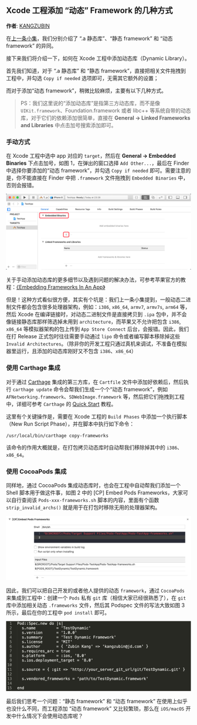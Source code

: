 ## Xcode 工程添加 “动态” Framework 的几种方式

**作者**: [KANGZUBIN](https://weibo.com/kangzubin)

在[上一条小集](../12/content.md)，我们分别介绍了 “.a 静态库”、“静态 framework” 和 “动态 framework” 的异同。

接下来我们将介绍一下，如何在 Xcode 工程中添加动态库（Dynamic Library）。

首先我们知道，对于 “.a 静态库” 和 “静态 framework”，直接把相关文件拖拽到工程中，并勾选 `Copy if needed` 选项即可，无需其它额外的设置；

而对于添加“动态 framework”，稍微比较麻烦，主要有以下几种方式。

> PS：我们这里说的“添加动态库”是指第三方动态库，而不是像 `UIKit.framework`、Foundation.framework 或者 libc++ 等系统自带的动态库，对于它们的依赖添加很简单，直接在 **General -> Linked Frameworks and Libraries** 中点击加号搜索添加即可。

### 手动方式

在 Xcode 工程中选中 app 对应的 `target`，然后在 **General -> Embedded Binaries** 下点击加号，如图 1，在弹出的窗口选择 `Add Other...`，最后在 Finder 中选择你要添加的“动态 framework”，并勾选 `Copy if needed` 即可。需要注意的是，你不能直接在 Finder 中把 `.framework` 文件拖拽到 `Embedded Binaries` 中，否则会报错。

![1](./1.png)

关于手动添加动态库的更多细节以及遇到问题的解决办法，可参考苹果官方的教程：[《Embedding Frameworks In An App》](https://developer.apple.com/library/archive/technotes/tn2435/_index.html)

但是！这种方式看似很方便，其实有个坑是：我们上一条小集提到，一般动态二进制文件都会包含很多处理器架构，例如：`i386`, `x86_64`, `armv7`, `armv7s`, `arm64` 等，然后 Xcode 在编译链接时，对动态二进制文件是直接拷贝到 `.ipa` 包中，并不会像链接静态库那样筛选掉未用到 `architecture`，而苹果又不允许把包含 `i386`, `x86_64` 等模拟器架构的包上传到 `App Store Connect` 后台，会报错。因此，我们在打 Release 正式包时往往需要手动通过 `lipo` 命令或者编写脚本移除掉这些 `Invalid Architectures`。（除非你的开发工程只通过真机来调试，不准备在模拟器里运行，且添加的动态库刚好又不包含 `i386`、`x86_64`）

### 使用 Carthage 集成

对于通过 [Carthage](https://github.com/Carthage/Carthage#quick-start) 集成的第三方库，在 `Cartfile` 文件中添加好依赖后，然后执行 `carthage update` 命令会帮我们生成一个个“动态 framework”，例如 `AFNetworking.framework`、`SDWebImage.framework` 等，然后把它们拖拽到工程中，详细可参考 `Carthage` 的 [Quick Start](https://github.com/Carthage/Carthage#quick-start) 教程。

这里有个关键操作是，需要在 Xcode 工程的 `Build Phases` 中添加一个执行脚本（New Run Script Phase），并在脚本中执行如下命令：

```shell
/usr/local/bin/carthage copy-frameworks
```

该命令的作用大概就是，在打包拷贝动态库时自动帮我们移除掉其中的 `i386`、`x86_64`。

### 使用 CocoaPods 集成

同样地，通过 CocoaPods 集成动态库时，也会在工程中自动帮我们添加一个 Shell 脚本用于做这件事，如图 2 中的 [CP] Embed Pods Frameworks，大家可以自行查阅该 `Pods-xxx-frameworks.sh` 脚本的内容，里面有个函数 `strip_invalid_archs()` 就是用于在打包时移除无用的处理器架构。

![2](./2.png)

因此，我们可以把自己开发的或者他人提供的动态 `framework`，通过 `CocoaPods` 来集成到工程中：创建一个 `Pods` 私有 `git` 库（相信大家已经很熟悉了），在 `git` 库中添加相关动态 `.frameworks` 文件，然后其 Podspec 文件的写法大致如图 3 所示，最后在你的工程中 `pod install` 即可。

![3](./3.png)

最后我们思考一个问题：“静态 framework” 和 “动态 framework” 在使用上似乎也没什么不同，而工程添加 “动态 framework” 又比较繁琐，那么在 `iOS/macOS` 开发中什么情况下会使用动态库呢？

